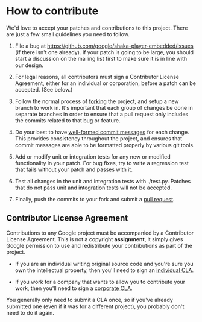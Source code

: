 # How to contribute #

We'd love to accept your patches and contributions to this project.  There are
just a few small guidelines you need to follow.

1. File a bug at https://github.com/google/shaka-player-embedded/issues (if
   there isn't one already).  If your patch is going to be large, you should
   start a discussion on the mailing list first to make sure it is in line with
   our design.

2. For legal reasons, all contributors must sign a Contributor License
   Agreement, either for an individual or corporation, before a patch can be
   accepted.  (See below.)

3. Follow the normal process of [forking][] the project, and setup a new
   branch to work in.  It's important that each group of changes be done in
   separate branches in order to ensure that a pull request only includes the
   commits related to that bug or feature.

4. Do your best to have [well-formed commit messages][] for each change.
   This provides consistency throughout the project, and ensures that commit
   messages are able to be formatted properly by various git tools.

5. Add or modify unit or integration tests for any new or modified
   functionality in your patch.  For bug fixes, try to write a regression test
   that fails without your patch and passes with it.

6. Test all changes in the unit and integration tests with ./test.py.
   Patches that do not pass unit and integration tests will not be accepted.

7. Finally, push the commits to your fork and submit a [pull request][].

[forking]: https://help.github.com/articles/fork-a-repo
[well-formed commit messages]: http://tbaggery.com/2008/04/19/a-note-about-git-commit-messages.html
[pull request]: https://help.github.com/articles/creating-a-pull-request


## Contributor License Agreement ##

Contributions to any Google project must be accompanied by a Contributor
License Agreement.  This is not a copyright **assignment**, it simply gives
Google permission to use and redistribute your contributions as part of the
project.

  * If you are an individual writing original source code and you're sure you
    own the intellectual property, then you'll need to sign an [individual
    CLA][].

  * If you work for a company that wants to allow you to contribute your work,
    then you'll need to sign a [corporate CLA][].

You generally only need to submit a CLA once, so if you've already submitted
one (even if it was for a different project), you probably don't need to do it
again.

[individual CLA]: https://developers.google.com/open-source/cla/individual
[corporate CLA]: https://developers.google.com/open-source/cla/corporate
